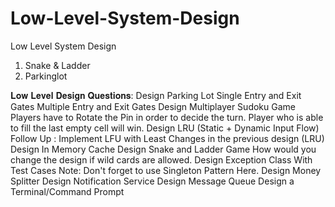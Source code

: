 # Low-Level-System-Design
Low Level System Design
1. Snake & Ladder
2. Parkinglot


𝐋𝐨𝐰 𝐋𝐞𝐯𝐞𝐥 𝐃𝐞𝐬𝐢𝐠𝐧 𝐐𝐮𝐞𝐬𝐭𝐢𝐨𝐧𝐬:
Design Parking Lot
Single Entry and Exit Gates
Multiple Entry and Exit Gates
Design Multiplayer Sudoku Game
Players have to Rotate the Pin in order to decide the turn.
Player who is able to fill the last empty cell will win.
Design LRU (Static + Dynamic Input Flow)
Follow Up : Implement LFU with Least Changes in the previous design (LRU)
Design In Memory Cache
Design Snake and Ladder Game
How would you change the design if wild cards are allowed.
Design Exception Class With Test Cases
Note: Don't forget to use Singleton Pattern Here.
Design Money Splitter
Design Notification Service
Design Message Queue
Design a Terminal/Command Prompt
